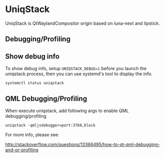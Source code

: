 
UniqStack
============

UniqStack is QtWaylandCompositor origin based on luna-next and lipstick.


Debugging/Profiling
--------------------

## Show debug info

To show debug info, setup `UNIQSTACK_DEBUG=1` before you launch the
uniqstack process, then you can use systemd's tool to display the
info.

```
systemctl status uniqstack
```

## QML Debugging/Profiling

When execute uniqstack, add following args to enable QML
debugging/profiling

```
uniqstack -qmljsdebugger=port:3768,block
```

For more info, please see:

  http://stackoverflow.com/questions/13366495/how-to-qt-qml-debugging-and-or-profiling
